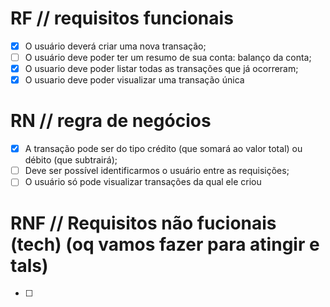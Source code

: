 # RF // requisitos funcionais 
- [X] O usuário deverá criar uma nova transação;
- [ ] O usuário deve poder ter um resumo de sua conta: balanço da conta;
- [X] O usuario deve poder listar todas as transações que já ocorreram;
- [X] O usuario deve poder visualizar uma transação única

# RN // regra de negócios
- [X] A transação pode ser do tipo crédito (que somará ao valor total) ou débito (que subtrairá);
- [ ] Deve ser possível identificarmos o usuário entre as requisições;
- [ ] O usuário só pode visualizar transações da qual ele criou
  
# RNF // Requisitos não fucionais (tech) (oq vamos fazer para atingir e tals)
- [ ] 